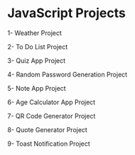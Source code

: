 # JavaScript Projects

1- Weather Project

2- To Do List Project

3- Quiz App Project

4- Random Password Generation Project

5- Note App Project

6- Age Calculator App Project

7- QR Code Generator Project

8- Quote Generator Project

9- Toast Notification Project
